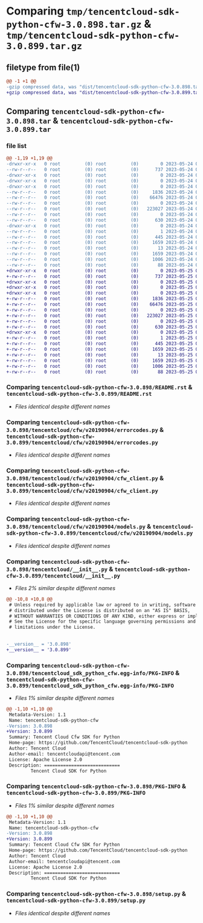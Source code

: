 # Comparing `tmp/tencentcloud-sdk-python-cfw-3.0.898.tar.gz` & `tmp/tencentcloud-sdk-python-cfw-3.0.899.tar.gz`

## filetype from file(1)

```diff
@@ -1 +1 @@
-gzip compressed data, was "dist/tencentcloud-sdk-python-cfw-3.0.898.tar", last modified: Wed May 24 01:51:41 2023, max compression
+gzip compressed data, was "dist/tencentcloud-sdk-python-cfw-3.0.899.tar", last modified: Thu May 25 00:20:11 2023, max compression
```

## Comparing `tencentcloud-sdk-python-cfw-3.0.898.tar` & `tencentcloud-sdk-python-cfw-3.0.899.tar`

### file list

```diff
@@ -1,19 +1,19 @@
-drwxr-xr-x   0 root         (0) root         (0)        0 2023-05-24 01:51:41.000000 tencentcloud-sdk-python-cfw-3.0.898/
--rw-r--r--   0 root         (0) root         (0)      737 2023-05-24 01:51:41.000000 tencentcloud-sdk-python-cfw-3.0.898/README.rst
-drwxr-xr-x   0 root         (0) root         (0)        0 2023-05-24 01:51:41.000000 tencentcloud-sdk-python-cfw-3.0.898/tencentcloud/
-drwxr-xr-x   0 root         (0) root         (0)        0 2023-05-24 01:51:41.000000 tencentcloud-sdk-python-cfw-3.0.898/tencentcloud/cfw/
-drwxr-xr-x   0 root         (0) root         (0)        0 2023-05-24 01:51:41.000000 tencentcloud-sdk-python-cfw-3.0.898/tencentcloud/cfw/v20190904/
--rw-r--r--   0 root         (0) root         (0)     1836 2023-05-24 01:51:41.000000 tencentcloud-sdk-python-cfw-3.0.898/tencentcloud/cfw/v20190904/errorcodes.py
--rw-r--r--   0 root         (0) root         (0)    66476 2023-05-24 01:51:41.000000 tencentcloud-sdk-python-cfw-3.0.898/tencentcloud/cfw/v20190904/cfw_client.py
--rw-r--r--   0 root         (0) root         (0)        0 2023-05-24 01:51:41.000000 tencentcloud-sdk-python-cfw-3.0.898/tencentcloud/cfw/v20190904/__init__.py
--rw-r--r--   0 root         (0) root         (0)   223027 2023-05-24 01:51:41.000000 tencentcloud-sdk-python-cfw-3.0.898/tencentcloud/cfw/v20190904/models.py
--rw-r--r--   0 root         (0) root         (0)        0 2023-05-24 01:51:41.000000 tencentcloud-sdk-python-cfw-3.0.898/tencentcloud/cfw/__init__.py
--rw-r--r--   0 root         (0) root         (0)      630 2023-05-24 01:51:41.000000 tencentcloud-sdk-python-cfw-3.0.898/tencentcloud/__init__.py
-drwxr-xr-x   0 root         (0) root         (0)        0 2023-05-24 01:51:41.000000 tencentcloud-sdk-python-cfw-3.0.898/tencentcloud_sdk_python_cfw.egg-info/
--rw-r--r--   0 root         (0) root         (0)        1 2023-05-24 01:51:41.000000 tencentcloud-sdk-python-cfw-3.0.898/tencentcloud_sdk_python_cfw.egg-info/dependency_links.txt
--rw-r--r--   0 root         (0) root         (0)      445 2023-05-24 01:51:41.000000 tencentcloud-sdk-python-cfw-3.0.898/tencentcloud_sdk_python_cfw.egg-info/SOURCES.txt
--rw-r--r--   0 root         (0) root         (0)     1659 2023-05-24 01:51:41.000000 tencentcloud-sdk-python-cfw-3.0.898/tencentcloud_sdk_python_cfw.egg-info/PKG-INFO
--rw-r--r--   0 root         (0) root         (0)       13 2023-05-24 01:51:41.000000 tencentcloud-sdk-python-cfw-3.0.898/tencentcloud_sdk_python_cfw.egg-info/top_level.txt
--rw-r--r--   0 root         (0) root         (0)     1659 2023-05-24 01:51:41.000000 tencentcloud-sdk-python-cfw-3.0.898/PKG-INFO
--rw-r--r--   0 root         (0) root         (0)     1006 2023-05-24 01:51:41.000000 tencentcloud-sdk-python-cfw-3.0.898/setup.py
--rw-r--r--   0 root         (0) root         (0)       88 2023-05-24 01:51:41.000000 tencentcloud-sdk-python-cfw-3.0.898/setup.cfg
+drwxr-xr-x   0 root         (0) root         (0)        0 2023-05-25 00:20:11.000000 tencentcloud-sdk-python-cfw-3.0.899/
+-rw-r--r--   0 root         (0) root         (0)      737 2023-05-25 00:20:11.000000 tencentcloud-sdk-python-cfw-3.0.899/README.rst
+drwxr-xr-x   0 root         (0) root         (0)        0 2023-05-25 00:20:11.000000 tencentcloud-sdk-python-cfw-3.0.899/tencentcloud/
+drwxr-xr-x   0 root         (0) root         (0)        0 2023-05-25 00:20:11.000000 tencentcloud-sdk-python-cfw-3.0.899/tencentcloud/cfw/
+drwxr-xr-x   0 root         (0) root         (0)        0 2023-05-25 00:20:11.000000 tencentcloud-sdk-python-cfw-3.0.899/tencentcloud/cfw/v20190904/
+-rw-r--r--   0 root         (0) root         (0)     1836 2023-05-25 00:20:11.000000 tencentcloud-sdk-python-cfw-3.0.899/tencentcloud/cfw/v20190904/errorcodes.py
+-rw-r--r--   0 root         (0) root         (0)    66476 2023-05-25 00:20:11.000000 tencentcloud-sdk-python-cfw-3.0.899/tencentcloud/cfw/v20190904/cfw_client.py
+-rw-r--r--   0 root         (0) root         (0)        0 2023-05-25 00:20:11.000000 tencentcloud-sdk-python-cfw-3.0.899/tencentcloud/cfw/v20190904/__init__.py
+-rw-r--r--   0 root         (0) root         (0)   223027 2023-05-25 00:20:11.000000 tencentcloud-sdk-python-cfw-3.0.899/tencentcloud/cfw/v20190904/models.py
+-rw-r--r--   0 root         (0) root         (0)        0 2023-05-25 00:20:11.000000 tencentcloud-sdk-python-cfw-3.0.899/tencentcloud/cfw/__init__.py
+-rw-r--r--   0 root         (0) root         (0)      630 2023-05-25 00:20:11.000000 tencentcloud-sdk-python-cfw-3.0.899/tencentcloud/__init__.py
+drwxr-xr-x   0 root         (0) root         (0)        0 2023-05-25 00:20:11.000000 tencentcloud-sdk-python-cfw-3.0.899/tencentcloud_sdk_python_cfw.egg-info/
+-rw-r--r--   0 root         (0) root         (0)        1 2023-05-25 00:20:11.000000 tencentcloud-sdk-python-cfw-3.0.899/tencentcloud_sdk_python_cfw.egg-info/dependency_links.txt
+-rw-r--r--   0 root         (0) root         (0)      445 2023-05-25 00:20:11.000000 tencentcloud-sdk-python-cfw-3.0.899/tencentcloud_sdk_python_cfw.egg-info/SOURCES.txt
+-rw-r--r--   0 root         (0) root         (0)     1659 2023-05-25 00:20:11.000000 tencentcloud-sdk-python-cfw-3.0.899/tencentcloud_sdk_python_cfw.egg-info/PKG-INFO
+-rw-r--r--   0 root         (0) root         (0)       13 2023-05-25 00:20:11.000000 tencentcloud-sdk-python-cfw-3.0.899/tencentcloud_sdk_python_cfw.egg-info/top_level.txt
+-rw-r--r--   0 root         (0) root         (0)     1659 2023-05-25 00:20:11.000000 tencentcloud-sdk-python-cfw-3.0.899/PKG-INFO
+-rw-r--r--   0 root         (0) root         (0)     1006 2023-05-25 00:20:11.000000 tencentcloud-sdk-python-cfw-3.0.899/setup.py
+-rw-r--r--   0 root         (0) root         (0)       88 2023-05-25 00:20:11.000000 tencentcloud-sdk-python-cfw-3.0.899/setup.cfg
```

### Comparing `tencentcloud-sdk-python-cfw-3.0.898/README.rst` & `tencentcloud-sdk-python-cfw-3.0.899/README.rst`

 * *Files identical despite different names*

### Comparing `tencentcloud-sdk-python-cfw-3.0.898/tencentcloud/cfw/v20190904/errorcodes.py` & `tencentcloud-sdk-python-cfw-3.0.899/tencentcloud/cfw/v20190904/errorcodes.py`

 * *Files identical despite different names*

### Comparing `tencentcloud-sdk-python-cfw-3.0.898/tencentcloud/cfw/v20190904/cfw_client.py` & `tencentcloud-sdk-python-cfw-3.0.899/tencentcloud/cfw/v20190904/cfw_client.py`

 * *Files identical despite different names*

### Comparing `tencentcloud-sdk-python-cfw-3.0.898/tencentcloud/cfw/v20190904/models.py` & `tencentcloud-sdk-python-cfw-3.0.899/tencentcloud/cfw/v20190904/models.py`

 * *Files identical despite different names*

### Comparing `tencentcloud-sdk-python-cfw-3.0.898/tencentcloud/__init__.py` & `tencentcloud-sdk-python-cfw-3.0.899/tencentcloud/__init__.py`

 * *Files 2% similar despite different names*

```diff
@@ -10,8 +10,8 @@
 # Unless required by applicable law or agreed to in writing, software
 # distributed under the License is distributed on an "AS IS" BASIS,
 # WITHOUT WARRANTIES OR CONDITIONS OF ANY KIND, either express or implied.
 # See the License for the specific language governing permissions and
 # limitations under the License.
 
 
-__version__ = '3.0.898'
+__version__ = '3.0.899'
```

### Comparing `tencentcloud-sdk-python-cfw-3.0.898/tencentcloud_sdk_python_cfw.egg-info/PKG-INFO` & `tencentcloud-sdk-python-cfw-3.0.899/tencentcloud_sdk_python_cfw.egg-info/PKG-INFO`

 * *Files 1% similar despite different names*

```diff
@@ -1,10 +1,10 @@
 Metadata-Version: 1.1
 Name: tencentcloud-sdk-python-cfw
-Version: 3.0.898
+Version: 3.0.899
 Summary: Tencent Cloud Cfw SDK for Python
 Home-page: https://github.com/TencentCloud/tencentcloud-sdk-python
 Author: Tencent Cloud
 Author-email: tencentcloudapi@tencent.com
 License: Apache License 2.0
 Description: ============================
         Tencent Cloud SDK for Python
```

### Comparing `tencentcloud-sdk-python-cfw-3.0.898/PKG-INFO` & `tencentcloud-sdk-python-cfw-3.0.899/PKG-INFO`

 * *Files 1% similar despite different names*

```diff
@@ -1,10 +1,10 @@
 Metadata-Version: 1.1
 Name: tencentcloud-sdk-python-cfw
-Version: 3.0.898
+Version: 3.0.899
 Summary: Tencent Cloud Cfw SDK for Python
 Home-page: https://github.com/TencentCloud/tencentcloud-sdk-python
 Author: Tencent Cloud
 Author-email: tencentcloudapi@tencent.com
 License: Apache License 2.0
 Description: ============================
         Tencent Cloud SDK for Python
```

### Comparing `tencentcloud-sdk-python-cfw-3.0.898/setup.py` & `tencentcloud-sdk-python-cfw-3.0.899/setup.py`

 * *Files identical despite different names*


